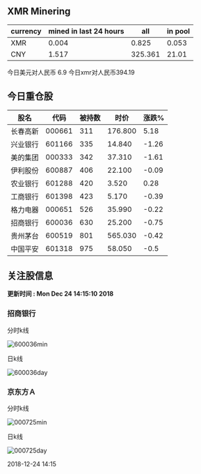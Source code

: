 ## XMR Minering

|currency|mined in last 24 hours|all|in pool|
|---|---|---|---|
|XMR|0.004|0.825|0.053|
|CNY|1.517|325.361|21.01|

今日美元对人民币 6.9	今日xmr对人民币394.19


## 今日重仓股 

|股名|代码|被持数|时价|涨跌%|
|---|---|---|---|---|
|长春高新|000661|311|176.800|5.18|
|兴业银行|601166|335|14.840|-1.26|
|美的集团|000333|342|37.310|-1.61|
|伊利股份|600887|406|22.100|-0.09|
|农业银行|601288|420|3.520|0.28|
|工商银行|601398|423|5.170|-0.39|
|格力电器|000651|526|35.990|-0.22|
|招商银行|600036|630|25.200|-0.75|
|贵州茅台|600519|801|565.030|-0.42|
|中国平安|601318|975|58.050|-0.5|

## 关注股信息
**更新时间 : Mon Dec 24 14:15:10 2018**
### 招商银行 
分时k线

![600036min](http://image.sinajs.cn/newchart/min/n/sh600036.gif)

日k线

![600036day](http://image.sinajs.cn/newchart/daily/n/sh600036.gif)

### 京东方Ａ 
分时k线

![000725min](http://image.sinajs.cn/newchart/min/n/sz000725.gif)

日k线

![000725day](http://image.sinajs.cn/newchart/daily/n/sz000725.gif)

2018-12-24 14:15